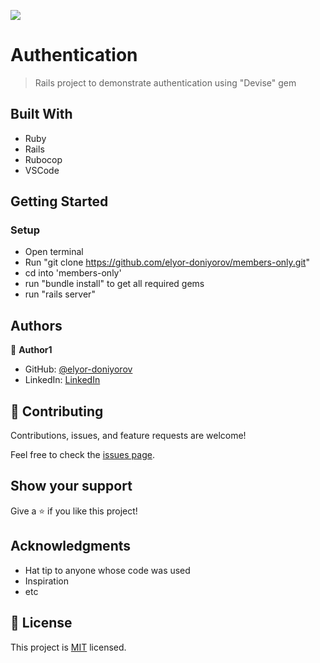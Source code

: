 ![](https://img.shields.io/badge/Microverse-blueviolet)

# Authentication

> Rails project to demonstrate authentication using "Devise" gem

## Built With

- Ruby
- Rails
- Rubocop
- VSCode



## Getting Started

### Setup

- Open terminal
- Run "git clone https://github.com/elyor-doniyorov/members-only.git"
- cd into 'members-only'
- run "bundle install" to get all required gems
- run "rails server"

## Authors

👤 **Author1**

- GitHub: [@elyor-doniyorov](https://github.com/elyor-doniyorov)
- LinkedIn: [LinkedIn](https://linkedin.com/in/elyor-doniyorov)


## 🤝 Contributing

Contributions, issues, and feature requests are welcome!

Feel free to check the [issues page](https://github.com/elyor-doniyorov/members-only/issues/2#issue-892090570).

## Show your support

Give a ⭐️ if you like this project!

## Acknowledgments

- Hat tip to anyone whose code was used
- Inspiration
- etc

## 📝 License

This project is [MIT](https://choosealicense.com/licenses/mit/#) licensed.
